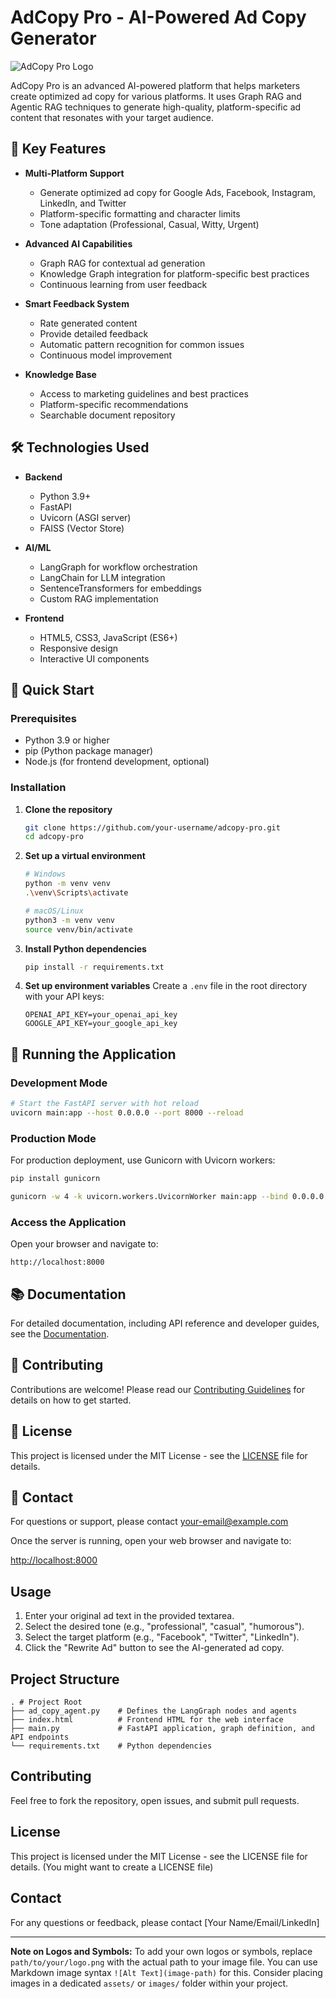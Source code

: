# AdCopy Pro - AI-Powered Ad Copy Generator

![AdCopy Pro Logo](static/images/logo.png)

AdCopy Pro is an advanced AI-powered platform that helps marketers create optimized ad copy for various platforms. It uses Graph RAG and Agentic RAG techniques to generate high-quality, platform-specific ad content that resonates with your target audience.

## 🌟 Key Features

* **Multi-Platform Support**
  - Generate optimized ad copy for Google Ads, Facebook, Instagram, LinkedIn, and Twitter
  - Platform-specific formatting and character limits
  - Tone adaptation (Professional, Casual, Witty, Urgent)

* **Advanced AI Capabilities**
  - Graph RAG for contextual ad generation
  - Knowledge Graph integration for platform-specific best practices
  - Continuous learning from user feedback

* **Smart Feedback System**
  - Rate generated content
  - Provide detailed feedback
  - Automatic pattern recognition for common issues
  - Continuous model improvement

* **Knowledge Base**
  - Access to marketing guidelines and best practices
  - Platform-specific recommendations
  - Searchable document repository

## 🛠️ Technologies Used

* **Backend**
  - Python 3.9+
  - FastAPI
  - Uvicorn (ASGI server)
  - FAISS (Vector Store)

* **AI/ML**
  - LangGraph for workflow orchestration
  - LangChain for LLM integration
  - SentenceTransformers for embeddings
  - Custom RAG implementation

* **Frontend**
  - HTML5, CSS3, JavaScript (ES6+)
  - Responsive design
  - Interactive UI components

## 🚀 Quick Start

### Prerequisites
- Python 3.9 or higher
- pip (Python package manager)
- Node.js (for frontend development, optional)

### Installation

1. **Clone the repository**
   ```bash
   git clone https://github.com/your-username/adcopy-pro.git
   cd adcopy-pro
   ```

2. **Set up a virtual environment**
   ```bash
   # Windows
   python -m venv venv
   .\venv\Scripts\activate

   # macOS/Linux
   python3 -m venv venv
   source venv/bin/activate
   ```

3. **Install Python dependencies**
   ```bash
   pip install -r requirements.txt
   ```

4. **Set up environment variables**
   Create a `.env` file in the root directory with your API keys:
   ```env
   OPENAI_API_KEY=your_openai_api_key
   GOOGLE_API_KEY=your_google_api_key
   ```

## 🏃 Running the Application

### Development Mode
```bash
# Start the FastAPI server with hot reload
uvicorn main:app --host 0.0.0.0 --port 8000 --reload
```

### Production Mode
For production deployment, use Gunicorn with Uvicorn workers:
```bash
pip install gunicorn

gunicorn -w 4 -k uvicorn.workers.UvicornWorker main:app --bind 0.0.0.0:8000
```

### Access the Application
Open your browser and navigate to:
```
http://localhost:8000
```

## 📚 Documentation

For detailed documentation, including API reference and developer guides, see the [Documentation](docs/README.md).

## 🤝 Contributing

Contributions are welcome! Please read our [Contributing Guidelines](CONTRIBUTING.md) for details on how to get started.

## 📄 License

This project is licensed under the MIT License - see the [LICENSE](LICENSE) file for details.

## 📧 Contact

For questions or support, please contact [your-email@example.com](mailto:your-email@example.com)

Once the server is running, open your web browser and navigate to:

[http://localhost:8000](http://localhost:8000)

## Usage

1.  Enter your original ad text in the provided textarea.
2.  Select the desired tone (e.g., "professional", "casual", "humorous").
3.  Select the target platform (e.g., "Facebook", "Twitter", "LinkedIn").
4.  Click the "Rewrite Ad" button to see the AI-generated ad copy.

## Project Structure

```
. # Project Root
├── ad_copy_agent.py    # Defines the LangGraph nodes and agents
├── index.html          # Frontend HTML for the web interface
├── main.py             # FastAPI application, graph definition, and API endpoints
└── requirements.txt    # Python dependencies
```

## Contributing

Feel free to fork the repository, open issues, and submit pull requests.

## License

This project is licensed under the MIT License - see the LICENSE file for details. (You might want to create a LICENSE file)

## Contact

For any questions or feedback, please contact [Your Name/Email/LinkedIn]

---

**Note on Logos and Symbols:**
To add your own logos or symbols, replace `path/to/your/logo.png` with the actual path to your image file. You can use Markdown image syntax `![Alt Text](image-path)` for this. Consider placing images in a dedicated `assets/` or `images/` folder within your project.